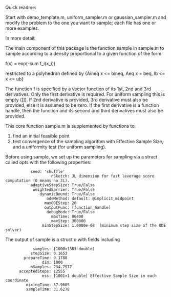 Quick readme: 

Start with demo_template.m, uniform_sampler.m or gaussian_sampler.m and modify the problem to the one you want to sample; each file has one or more examples. 

In more detail:

The main component of this package is the function 
sample in sample.m
to sample according to a density proportional to a given function of the form 

f(x) = exp(-sum f_i(x_i)) 

restricted to a polyhedron defined by
{Aineq x <= bineq, Aeq x = beq, lb <= x <= ub}

The function f is specified by a vector function of its 1st, 2nd and 3rd derivatives.
Only the first derivative is required. For uniform sampling this is empty ([]).
If 2nd derivative is provided, 3rd derivative must also be provided, else it is assumed to be zero.
If the first derivative is a function handle, then the function and its second and third derivatives must also be provided.

This core function sample.m is supplemented by functions to: 
1. find an initial feasible point 
2. test convergence of the sampling algorithm with Effective Sample Size, and a uniformity test (for uniform sampling).

Before using sample, we set up the parameters for sampling via a struct called opts with the following properties:

			   seed: 'shuffle'
                        nSketch: JL dimension for fast leverage score computation (0 means no JL).
               adaptiveStepSize: True/False
                weightedBarrier: True/False
                   dynamicBound: True/False
                      odeMethod: default: @implicit_midpoint
                     maxODEStep: 20
                     outputFunc: [function_handle]
                      debugMode: True/False
                        maxTime: 86400
                        maxStep: 300000
                    minStepSize: 1.0000e-08  (minimum step size of the ODE solver)

 
The output of sample is a struct o with fields including

                samples: [1000×1383 double]
               stepSize: 0.1653
            prepareTime: 0.1788
                    dim: 1000
               nSamples: 234.7977
          acceptedSteps: 12555
                    ess: [1001×1 double] Effective Sample Size in each coordinate
             mixingTime: 57.9605
             sampleTime: 31.6278



